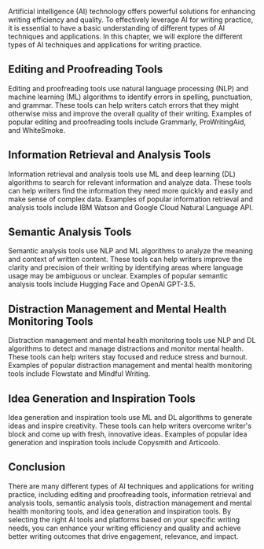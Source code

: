 
Artificial intelligence (AI) technology offers powerful solutions for enhancing writing efficiency and quality. To effectively leverage AI for writing practice, it is essential to have a basic understanding of different types of AI techniques and applications. In this chapter, we will explore the different types of AI techniques and applications for writing practice.

Editing and Proofreading Tools
------------------------------

Editing and proofreading tools use natural language processing (NLP) and machine learning (ML) algorithms to identify errors in spelling, punctuation, and grammar. These tools can help writers catch errors that they might otherwise miss and improve the overall quality of their writing. Examples of popular editing and proofreading tools include Grammarly, ProWritingAid, and WhiteSmoke.

Information Retrieval and Analysis Tools
----------------------------------------

Information retrieval and analysis tools use ML and deep learning (DL) algorithms to search for relevant information and analyze data. These tools can help writers find the information they need more quickly and easily and make sense of complex data. Examples of popular information retrieval and analysis tools include IBM Watson and Google Cloud Natural Language API.

Semantic Analysis Tools
-----------------------

Semantic analysis tools use NLP and ML algorithms to analyze the meaning and context of written content. These tools can help writers improve the clarity and precision of their writing by identifying areas where language usage may be ambiguous or unclear. Examples of popular semantic analysis tools include Hugging Face and OpenAI GPT-3.5.

Distraction Management and Mental Health Monitoring Tools
---------------------------------------------------------

Distraction management and mental health monitoring tools use NLP and DL algorithms to detect and manage distractions and monitor mental health. These tools can help writers stay focused and reduce stress and burnout. Examples of popular distraction management and mental health monitoring tools include Flowstate and Mindful Writing.

Idea Generation and Inspiration Tools
-------------------------------------

Idea generation and inspiration tools use ML and DL algorithms to generate ideas and inspire creativity. These tools can help writers overcome writer's block and come up with fresh, innovative ideas. Examples of popular idea generation and inspiration tools include Copysmith and Articoolo.

Conclusion
----------

There are many different types of AI techniques and applications for writing practice, including editing and proofreading tools, information retrieval and analysis tools, semantic analysis tools, distraction management and mental health monitoring tools, and idea generation and inspiration tools. By selecting the right AI tools and platforms based on your specific writing needs, you can enhance your writing efficiency and quality and achieve better writing outcomes that drive engagement, relevance, and impact.

